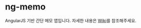 # ng-memo
AngularJS 기반 간단 메모 앱입니다.
자세한 내용은 [Wiki](https://github.com/HyunSeob/ng-memo/wiki)를 참조해주세요.
